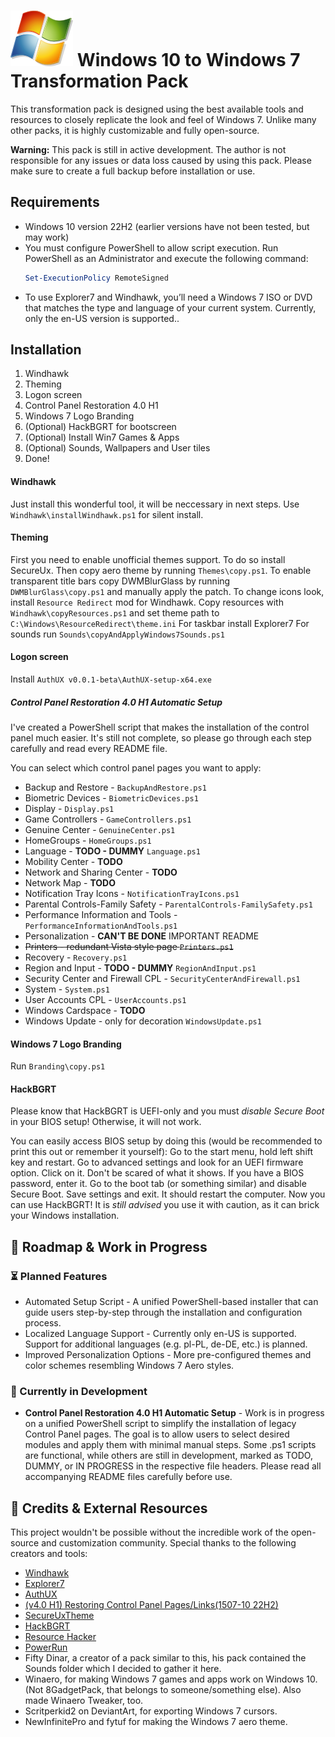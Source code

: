 # ![Windows 7 Logo](Windows.png) Windows 10 to Windows 7 Transformation Pack 

This transformation pack is designed using the best available tools and resources to closely replicate the look and feel of Windows 7. Unlike many other packs, it is highly customizable and fully open-source.

**Warning:** This pack is still in active development.
The author is not responsible for any issues or data loss caused by using this pack. Please make sure to create a full backup before installation or use.

## Requirements
- Windows 10 version 22H2 (earlier versions have not been tested, but may work)
- You must configure PowerShell to allow script execution. Run PowerShell as an Administrator and execute the following command:
    ```powershell
    Set-ExecutionPolicy RemoteSigned
    ```
- To use Explorer7 and Windhawk, you’ll need a Windows 7 ISO or DVD that matches the type and language of your current system. Currently, only the en-US version is supported..

## Installation
1. Windhawk
2. Theming
3. Logon screen
4. Control Panel Restoration 4.0 H1
5. Windows 7 Logo Branding
6.  (Optional) HackBGRT for bootscreen
7. (Optional) Install Win7 Games & Apps
8. (Optional) Sounds, Wallpapers and User tiles
9. Done!

#### Windhawk
Just install this wonderful tool, it will be neccessary in next steps. Use `Windhawk\installWindhawk.ps1` for silent install.

#### Theming
First you need to enable unofficial themes support. To do so install SecureUx. 
Then copy aero theme by running `Themes\copy.ps1`.
To enable transparent title bars copy DWMBlurGlass by running `DWMBlurGlass\copy.ps1` and manually apply the patch.
To change icons look, install `Resource Redirect` mod for Windhawk. Copy resources with `Windhawk\copyResources.ps1` and set theme path to `C:\Windows\ResourceRedirect\theme.ini`
For taskbar install Explorer7
For sounds run `Sounds\copyAndApplyWindows7Sounds.ps1`

#### Logon screen
Install `AuthUX v0.0.1-beta\AuthUX-setup-x64.exe`

##### Control Panel Restoration 4.0 H1 Automatic Setup
I've created a PowerShell script that makes the installation of the control panel much easier. It's still not complete, so please go through each step carefully and read every README file.

You can select which control panel pages you want to apply: 
- Backup and Restore - `BackupAndRestore.ps1`
- Biometric Devices - `BiometricDevices.ps1`
- Display - `Display.ps1`
- Game Controllers - `GameControllers.ps1`
- Genuine Center - `GenuineCenter.ps1`
- HomeGroups - `HomeGroups.ps1`
- Language - **TODO - DUMMY** `Language.ps1`
- Mobility Center - **TODO**
- Network and Sharing Center - **TODO**
- Network Map  - **TODO**
- Notification Tray Icons  - `NotificationTrayIcons.ps1`
- Parental Controls-Family Safety - `ParentalControls-FamilySafety.ps1`
- Performance Information and Tools - `PerformanceInformationAndTools.ps1`
- Personalization - **CAN'T BE DONE** IMPORTANT README
- ~~Printers - redundant Vista style page `Printers.ps1`~~
- Recovery - `Recovery.ps1`
- Region and Input - **TODO - DUMMY** `RegionAndInput.ps1`
- Security Center and Firewall CPL - `SecurityCenterAndFirewall.ps1`
- System - `System.ps1`
- User Accounts CPL - `UserAccounts.ps1`
- Windows Cardspace - **TODO**
- Windows Update - only for decoration `WindowsUpdate.ps1`

#### Windows 7 Logo Branding
Run `Branding\copy.ps1`


#### HackBGRT

Please know that HackBGRT is UEFI-only and you must *disable Secure Boot* in your BIOS setup! Otherwise, it will not work.

You can easily access BIOS setup by doing this (would be recommended to print this out or remember it yourself):
Go to the start menu, hold left shift key and restart. Go to advanced settings and look for an UEFI firmware option. Click on it.
Don't be scared of what it shows. If you have a BIOS password, enter it. Go to the boot tab (or something similar) and disable Secure Boot. Save settings and exit.
It should restart the computer. Now you can use HackBGRT! It is *still advised* you use it with caution, as it can brick your Windows installation.

## 🎯 Roadmap & Work in Progress
### ⏳ Planned Features
- Automated Setup Script - A unified PowerShell-based installer that can guide users step-by-step through the installation and configuration process.
- Localized Language Support - Currently only en-US is supported. Support for additional languages (e.g. pl-PL, de-DE, etc.) is planned.
- Improved Personalization Options - More pre-configured themes and color schemes resembling Windows 7 Aero styles.

### 🔧 Currently in Development
- **Control Panel Restoration 4.0 H1 Automatic Setup** - Work is in progress on a unified PowerShell script to simplify the installation of legacy Control Panel pages. The goal is to allow users to select desired modules and apply them with minimal manual steps. Some .ps1 scripts are functional, while others are still in development, marked as TODO, DUMMY, or IN PROGRESS in the respective file headers. Please read all accompanying README files carefully before use.

## 🙏 Credits & External Resources
This project wouldn't be possible without the incredible work of the open-source and customization community. Special thanks to the following creators and tools:
- [Windhawk](https://github.com/ramensoftware/windhawk)
- [Explorer7](https://github.com/world-windows-federation/explorer7)
- [AuthUX](https://github.com/world-windows-federation/AuthUX)
- [(v4.0 H1) Restoring Control Panel Pages/Links(1507-10 22H2)](https://winclassic.net/thread/1779/restoring-control-panel-pages-links)
- [SecureUxTheme](https://github.com/namazso/SecureUxTheme)
- [HackBGRT](https://github.com/Metabolix/HackBGRT)
- [Resource Hacker](https://www.angusj.com/resourcehacker/)
- [PowerRun](https://www.sordum.org/9416/powerrun-v1-7-run-with-highest-privileges/)
- Fifty Dinar, a creator of a pack similar to this, his pack contained the Sounds folder which I decided to gather it here.  
- Winaero, for making Windows 7 games and apps work on Windows 10. (Not 8GadgetPack, that belongs to someone/something else). Also made Winaero Tweaker, too.
- Scritperkid2 on DeviantArt, for exporting Windows 7 cursors.
- NewInfinitePro and fytuf for making the Windows 7 aero theme.